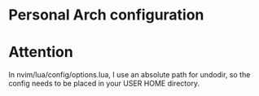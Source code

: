 # Personal Arch configuration

# Attention
In nvim/lua/config/options.lua, I use an absolute path for undodir, so the config needs to be placed in your USER HOME directory.
